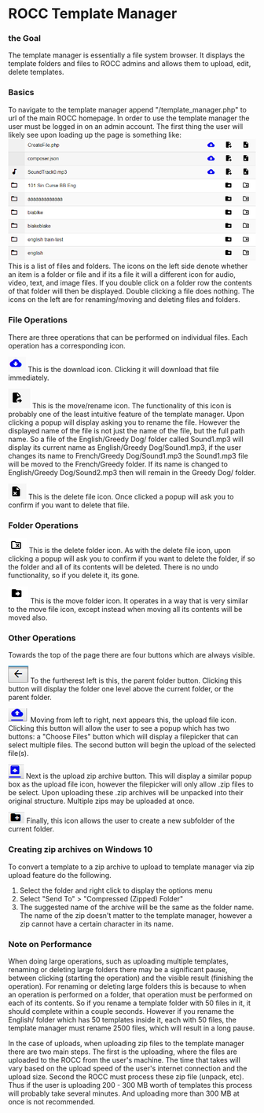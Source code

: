 # ROCC Template Manager
### the Goal
The template manager is essentially a file system browser. It displays the template folders and files to ROCC admins and allows them to upload, edit, delete templates. 
### Basics
To navigate to the template manager append "/template_manager.php" to url of the main ROCC homepage. In order to use the template manager the user must be logged in on an admin account.
The first thing the user will likely see upon loading up the page is something like:
![Template Manager Screenshot](images/screenshot.png)
This is a list of files and folders. The icons on the left side denote whether an item is a folder or file and if its a file it will a different icon for audio, video, text, and image files. If you double click on a folder row the contents of that folder will then be displayed. Double clicking a file does nothing. The icons on the left are for renaming/moving and deleting files and folders. 

### File Operations
There are three operations that can be performed on individual files. Each operation has a corresponding icon. 

![Download File Icon](images/download_file.png)
This is the download icon. Clicking it will download that file immediately. 

![Move File Icon](images/move_file.png)
This is the move/rename icon. The functionality of this icon is probably one of the least intuitive feature of the template manager. Upon clicking a popup will display asking you to rename the file. However the displayed name of the file is not just the name of the file, but the full path name. So a file of the English/Greedy Dog/ folder called Sound1.mp3 will display its current name as English/Greedy Dog/Sound1.mp3, if the user changes its name to French/Greedy Dog/Sound1.mp3 the Sound1.mp3 file will be moved to the French/Greedy folder. If its name is changed to English/Greedy Dog/Sound2.mp3 then will remain in the Greedy Dog/ folder. 

![Delete File Icon](images/delete_file.png)
This is the delete file icon. Once clicked a popup will ask you to confirm if you want to delete that file.

### Folder Operations

![Delete Folder Icon](images/delete_folder.png)
This is the delete folder icon. As with the delete file icon, upon clicking a popup will ask you to confirm if you want to delete the folder, if so the folder and all of its contents will be deleted. There is no undo functionality, so if you delete it, its gone.

![Move Folder Icon](images/move_folder.png)
This is the move folder icon. It operates in a way that is very similar to the move file icon, except instead when moving all its contents will be moved also. 

### Other Operations
Towards the top of the page there are four buttons which are always visible.

![Parent Button](images/back.PNG)
To the furtherest left is this, the parent folder button. Clicking this button will display the folder one level above the current folder, or the parent folder. 

![Upload File Icon](images/upload_file.PNG)
Moving from left to right, next appears this, the upload file icon. Clicking this button will allow the user to see a popup which has two buttons: a "Choose Files" button which will display a filepicker that can select multiple files. The second button will begin the upload of the selected file(s). 

![Upload Zip Icon](images/upload_zip.PNG)
Next is the upload zip archive button. This will display a similar popup box as the upload file icon, however the filepicker will only allow .zip files to be select. Upon uploading these .zip archives will be unpacked into their original structure. Multiple zips may be uploaded at once.

![Create Folder Icon](images/new_folder.PNG)
Finally, this icon allows the user to create a new subfolder of the current folder.

### Creating zip archives on Windows 10
To convert a template to a zip archive to upload to template manager via zip upload feature do the following. 
1. Select the folder and right click to display the options menu
2. Select "Send To" > "Compressed (Zipped) Folder"
3. The suggested name of the archive will be the same as the folder name. 
The name of the zip doesn't matter to the template manager, however a zip cannot have a certain character in its name.

### Note on Performance
When doing large operations, such as uploading multiple templates, renaming or deleting large folders there may be a significant pause, between clicking (starting the operation) and the visible result (finishing the operation). For renaming or deleting large folders this is because to when an operation is performed on a folder, that operation must be performed on each of its contents. So if you rename a template folder with 50 files in it, it should complete within a couple seconds. However if you rename the English/ folder which has 50 templates inside it, each with 50 files, the template manager must rename 2500 files, which will result in a long pause. 

In the case of uploads, when uploading zip files to the template manager there are two main steps. The first is the uploading, where the files are uploaded to the ROCC from the user's machine. The time that takes will vary based on the upload speed of the user's internet connection and the upload size. Second the ROCC must process these zip file (unpack, etc). Thus if the user is uploading 200 - 300 MB worth of templates this process will probably take several minutes. And uploading more than 300 MB at once is not recommended.


